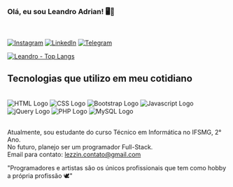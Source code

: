 ### Olá, eu sou Leandro Adrian! 🖥️👋
<br>

[![Instagram](https://img.shields.io/badge/Instagram-E4405F?style=for-the-badge&logo=instagram&logoColor=white)](https://www.instagram.com/leandroadrian_/)
[![LinkedIn](https://img.shields.io/badge/LinkedIn-0077B5?style=for-the-badge&logo=linkedin&logoColor=white)](https://www.linkedin.com/in/leandro-adrian)
[![Telegram](https://img.shields.io/badge/Telegram-2CA5E0?style=for-the-badge&logo=telegram&logoColor=white)](https://t.me/LeandroAdrian)

[![Leandro - Top Langs](https://github-readme-stats.vercel.app/api/top-langs/?username=lezzin&layout=compact&theme=dark)](https://github-readme-stats.vercel.app/api/top-langs/?username=lezzin&layout=compact&theme=dark)

## Tecnologias que utilizo em meu cotidiano

<div style="display: inline_block"><br>
    <img src="https://img.shields.io/badge/HTML5-E34F26?style=for-the-badge&logo=html5&logoColor=white"  alt="HTML Logo" align="center" />
    <img src="https://img.shields.io/badge/CSS3-1572B6?style=for-the-badge&logo=css3&logoColor=white"  alt="CSS Logo" align="center" />
    <img src="https://img.shields.io/badge/Bootstrap-563D7C?style=for-the-badge&logo=bootstrap&logoColor=white"  alt="Bootstrap Logo" align="center" />
    <img src="https://img.shields.io/badge/JavaScript-F7DF1E?style=for-the-badge&logo=javascript&logoColor=black"  alt="Javascript Logo" align="center" />
    <img src="https://img.shields.io/badge/jQuery-0769AD?style=for-the-badge&logo=jquery&logoColor=white"  alt="jQuery Logo" align="center" />
    <img src="https://img.shields.io/badge/PHP-777BB4?style=for-the-badge&logo=php&logoColor=white"  alt="PHP Logo" align="center" />
    <img src="https://img.shields.io/badge/MySQL-00000F?style=for-the-badge&logo=mysql&logoColor=white"  alt="MySQL Logo" align="center" />
</div><br>

Atualmente, sou estudante do curso Técnico em Informática no IFSMG, 2° Ano.<br>
No futuro, planejo ser um programador Full-Stack.<br>
Email para contato: [lezzin.contato@gmail.com](mailto:lezzin.contato@gmail.com)

"Programadores e artistas são os únicos profissionais que tem como hobby a própria profissão 🕊️"
